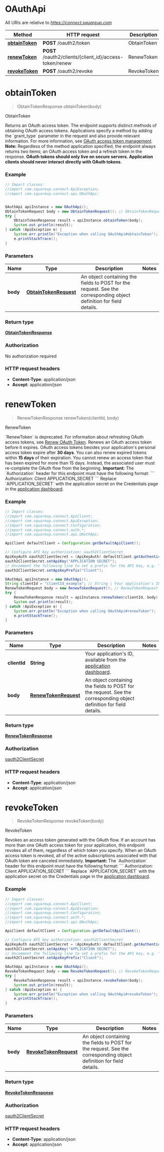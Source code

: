 # OAuthApi

All URIs are relative to *https://connect.squareup.com*

Method | HTTP request | Description
------------- | ------------- | -------------
[**obtainToken**](OAuthApi.md#obtainToken) | **POST** /oauth2/token | ObtainToken
[**renewToken**](OAuthApi.md#renewToken) | **POST** /oauth2/clients/{client_id}/access-token/renew | RenewToken
[**revokeToken**](OAuthApi.md#revokeToken) | **POST** /oauth2/revoke | RevokeToken


<a name="obtainToken"></a>
# **obtainToken**
> ObtainTokenResponse obtainToken(body)

ObtainToken

Returns an OAuth access token.   The endpoint supports distinct methods of obtaining OAuth access tokens.  Applications specify a method by adding the &#x60;grant_type&#x60; parameter  in the request and also provide relevant information.  For more information, see [OAuth access token management](/authz/oauth/how-it-works#oauth-access-token-management).   __Note:__ Regardless of the method application specified, the endpoint always returns two items; an OAuth access token and  a refresh token in the response.   __OAuth tokens should only live on secure servers. Application clients should never interact directly with OAuth tokens__.

### Example
```java
// Import classes:
//import com.squareup.connect.ApiException;
//import com.squareup.connect.api.OAuthApi;


OAuthApi apiInstance = new OAuthApi();
ObtainTokenRequest body = new ObtainTokenRequest(); // ObtainTokenRequest | An object containing the fields to POST for the request.  See the corresponding object definition for field details.
try {
    ObtainTokenResponse result = apiInstance.obtainToken(body);
    System.out.println(result);
} catch (ApiException e) {
    System.err.println("Exception when calling OAuthApi#obtainToken");
    e.printStackTrace();
}
```

### Parameters

Name | Type | Description  | Notes
------------- | ------------- | ------------- | -------------
 **body** | [**ObtainTokenRequest**](ObtainTokenRequest.md)| An object containing the fields to POST for the request.  See the corresponding object definition for field details. |

### Return type

[**ObtainTokenResponse**](ObtainTokenResponse.md)

### Authorization

No authorization required

### HTTP request headers

 - **Content-Type**: application/json
 - **Accept**: application/json

<a name="renewToken"></a>
# **renewToken**
> RenewTokenResponse renewToken(clientId, body)

RenewToken

&#x60;RenewToken&#x60; is deprecated. For information about refreshing OAuth access tokens, see  [Renew OAuth Token](/authz/oauth/cookbook/oauth-renew).   Renews an OAuth access token before it expires.  OAuth access tokens besides your application&#39;s personal access token expire after __30 days__. You can also renew expired tokens within __15 days__ of their expiration. You cannot renew an access token that has been expired for more than 15 days. Instead, the associated user must re-complete the OAuth flow from the beginning.  __Important:__ The &#x60;Authorization&#x60; header for this endpoint must have the following format:  &#x60;&#x60;&#x60; Authorization: Client APPLICATION_SECRET &#x60;&#x60;&#x60;  Replace &#x60;APPLICATION_SECRET&#x60; with the application secret on the Credentials page in the [application dashboard](https://connect.squareup.com/apps).

### Example
```java
// Import classes:
//import com.squareup.connect.ApiClient;
//import com.squareup.connect.ApiException;
//import com.squareup.connect.Configuration;
//import com.squareup.connect.auth.*;
//import com.squareup.connect.api.OAuthApi;

ApiClient defaultClient = Configuration.getDefaultApiClient();

// Configure API key authorization: oauth2ClientSecret
ApiKeyAuth oauth2ClientSecret = (ApiKeyAuth) defaultClient.getAuthentication("oauth2ClientSecret");
oauth2ClientSecret.setApiKey("APPLICATION SECRET");
// Uncomment the following line to set a prefix for the API key, e.g. "Token" (defaults to null)
oauth2ClientSecret.setApiKeyPrefix("Client");

OAuthApi apiInstance = new OAuthApi();
String clientId = "clientId_example"; // String | Your application's ID, available from the [application dashboard](https://connect.squareup.com/apps).
RenewTokenRequest body = new RenewTokenRequest(); // RenewTokenRequest | An object containing the fields to POST for the request.  See the corresponding object definition for field details.
try {
    RenewTokenResponse result = apiInstance.renewToken(clientId, body);
    System.out.println(result);
} catch (ApiException e) {
    System.err.println("Exception when calling OAuthApi#renewToken");
    e.printStackTrace();
}
```

### Parameters

Name | Type | Description  | Notes
------------- | ------------- | ------------- | -------------
 **clientId** | **String**| Your application&#39;s ID, available from the [application dashboard](https://connect.squareup.com/apps). |
 **body** | [**RenewTokenRequest**](RenewTokenRequest.md)| An object containing the fields to POST for the request.  See the corresponding object definition for field details. |

### Return type

[**RenewTokenResponse**](RenewTokenResponse.md)

### Authorization

[oauth2ClientSecret](../README.md#oauth2ClientSecret)

### HTTP request headers

 - **Content-Type**: application/json
 - **Accept**: application/json

<a name="revokeToken"></a>
# **revokeToken**
> RevokeTokenResponse revokeToken(body)

RevokeToken

Revokes an access token generated with the OAuth flow.  If an account has more than one OAuth access token for your application, this endpoint revokes all of them, regardless of which token you specify. When an OAuth access token is revoked, all of the active subscriptions associated with that OAuth token are canceled immediately.  __Important:__ The &#x60;Authorization&#x60; header for this endpoint must have the following format:  &#x60;&#x60;&#x60; Authorization: Client APPLICATION_SECRET &#x60;&#x60;&#x60;  Replace &#x60;APPLICATION_SECRET&#x60; with the application secret on the Credentials page in the [application dashboard](https://connect.squareup.com/apps).

### Example
```java
// Import classes:
//import com.squareup.connect.ApiClient;
//import com.squareup.connect.ApiException;
//import com.squareup.connect.Configuration;
//import com.squareup.connect.auth.*;
//import com.squareup.connect.api.OAuthApi;

ApiClient defaultClient = Configuration.getDefaultApiClient();

// Configure API key authorization: oauth2ClientSecret
ApiKeyAuth oauth2ClientSecret = (ApiKeyAuth) defaultClient.getAuthentication("oauth2ClientSecret");
oauth2ClientSecret.setApiKey("APPLICATION SECRET");
// Uncomment the following line to set a prefix for the API key, e.g. "Token" (defaults to null)
oauth2ClientSecret.setApiKeyPrefix("Client");

OAuthApi apiInstance = new OAuthApi();
RevokeTokenRequest body = new RevokeTokenRequest(); // RevokeTokenRequest | An object containing the fields to POST for the request.  See the corresponding object definition for field details.
try {
    RevokeTokenResponse result = apiInstance.revokeToken(body);
    System.out.println(result);
} catch (ApiException e) {
    System.err.println("Exception when calling OAuthApi#revokeToken");
    e.printStackTrace();
}
```

### Parameters

Name | Type | Description  | Notes
------------- | ------------- | ------------- | -------------
 **body** | [**RevokeTokenRequest**](RevokeTokenRequest.md)| An object containing the fields to POST for the request.  See the corresponding object definition for field details. |

### Return type

[**RevokeTokenResponse**](RevokeTokenResponse.md)

### Authorization

[oauth2ClientSecret](../README.md#oauth2ClientSecret)

### HTTP request headers

 - **Content-Type**: application/json
 - **Accept**: application/json

